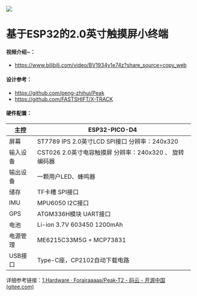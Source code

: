 ![](https://gitee.com/forairaaaaa/peak-t2/raw/master/5.Pics/Peak-T2.28.png)

# 基于ESP32的2.0英寸触摸屏小终端

#### 视频介绍~：

- https://www.bilibili.com/video/BV1934y1e74z?share_source=copy_web

#### 设计参考：

- https://github.com/peng-zhihui/Peak
- https://github.com/FASTSHIFT/X-TRACK

#### 硬件配置：

| 主控     | ESP32-PICO-D4                                             |
| -------- | --------------------------------------------------------- |
| 屏幕     | ST7789 IPS 2.0英寸LCD  SPI接口   分辨率：240x320          |
| 输入设备 | CST026 2.0英寸电容触摸屏  分辨率：240x320  、  旋转编码器 |
| 输出设备 | 一颗用户LED、蜂鸣器                                       |
| 储存     | TF卡槽  SPI接口                                           |
| IMU      | MPU6050  I2C接口                                          |
| GPS      | ATGM336H模块  UART接口                                    |
| 电池     | Li-ion 3.7V 603450 1200mAh                                |
| 电源管理 | ME6215C33M5G + MCP73831                                   |
| USB接口  | Type-C座，CP2102自动下载电路                              |

详细参考链接：[1.Hardware · Forairaaaaa/Peak-T2 - 码云 - 开源中国 (gitee.com)](https://gitee.com/forairaaaaa/peak-t2/tree/master/1.Hardware)


